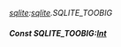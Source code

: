 _[sqlite](../../modules/sqlite/sqlite-module.md):[sqlite](../../modules/sqlite/sqlite-module.md).SQLITE\_TOOBIG_
##### Const SQLITE\_TOOBIG:[Int](../../modules/wonkey/wonkey-types-int.md)
